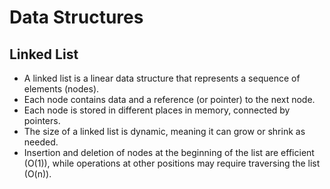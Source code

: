 # Data Structures

## Linked List

-   A linked list is a linear data structure that represents a sequence of elements (nodes).
-   Each node contains data and a reference (or pointer) to the next node.
-   Each node is stored in different places in memory, connected by pointers.
-   The size of a linked list is dynamic, meaning it can grow or shrink as needed.
-   Insertion and deletion of nodes at the beginning of the list are efficient (O(1)), while operations at other positions may require traversing the list (O(n)).
